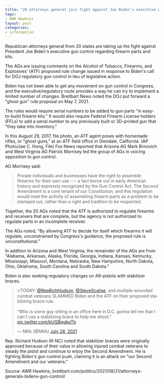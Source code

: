 ```yaml
---
title: "20 attorneys general join fight against Joe Biden's executive gun control"
tags:
- AWR Hawkins
layout: post
categories:
- information
---
```


Republican attorneys general from 20 states are taking up the fight against President Joe Biden's executive gun control regarding firearm parts and kits.

The AGs are issuing comments on the Alcohol of Tobacco, Firearms, and Explosives' (ATF) proposed rule change issued in response to Biden's call for DOJ regulatory gun control in lieu of legislative action.

Biden has not been able to get any movement on gun control in Congress, and the executive/regulatory route provides a way he can try to implement a limited number of changes. Breitbart News noted the DOJ put forward a "ghost gun" rule proposal on May 7, 2021.

The rules would require serial numbers to be added to gun parts "in easy-to-build firearm kits." It would also require Federal Firearm License holders (FFLs) to add a serial number to any previously built or 3D-printed gun that "they take into inventory."

In this August 29, 2017, file photo, an ATF agent poses with homemade rifles, or "ghost guns," at an ATF field office in Glendale, California. (AP Photo/Jae C. Hong, File)
Fox News reported that Arizona AG Mark Brnovich and West Virginia AG Patrick Morrisey led the group of AGs in voicing opposition to gun control.

AG Morrisey said:

> Private individuals and businesses have the right to assemble firearms for their own use --- a fact borne out in early American history and expressly recognized by the Gun Control Act. The Second Amendment is a core tenant of our Constitution, and this regulation would treat the activity of assembling firearm parts as a problem to be stamped out, rather than a right and tradition to be respected.

Together, the 20 AGs noted that the ATF is authorized to regulate firearms and receivers that are complete, but the agency is not authorized to regulate parts in an incomplete receiver.

The AGs noted, "By allowing ATF to decide for itself which firearms it will regulate, unconstrained by Congress's guidance, the proposed rule is unconstitutional."

In addition to Arizona and West Virginia, the remainder of the AGs are from "Alabama, Arkansas, Alaska, Florida, Georgia, Indiana, Kansas, Kentucky, Mississippi, Missouri, Montana, Nebraska, New Hampshire, North Dakota, Ohio, Oklahoma, South Carolina and South Dakota."

Biden is also seeking regulatory changes on AR-pistols with stabilizer braces.

<blockquote class="twitter-tweet"><p lang="en" dir="ltr">🔥TODAY: <a href="https://twitter.com/RepRichHudson">@RepRichHudson</a>, <a href="https://twitter.com/SteveScalise">@SteveScalise</a>, and multiple wounded combat veterans SLAMMED Biden and the ATF on their proposed stabilizing brace rule.<br><br>“Who is some guy sitting in an office here in D.C. gonna tell me that I can&#39;t use a stabilizing brace to help me shoot.&quot; <a href="https://t.co/bUQBqgboTb">pic.twitter.com/bUQBqgboTb</a></p>&mdash; NRA (@NRA) <a href="https://twitter.com/NRA/status/1420180441655558146">July 28, 2021</a></blockquote> <script async src="https://platform.x.com/widgets.js" charset="utf-8"></script>

Rep. Richard Hudson (R-NC) noted that stabilizer braces were originally approved because of their value in allowing injured combat veterans to steady the pistol and continue to enjoy the Second Amendment. He is fighting Biden's gun control push, claiming it is an attack on "our Second Amendment and our veterans."

Source: AWR Hawkins, breitbart.com/politics/2021/08/21/attorneys-generals-bidens-gun-control/
